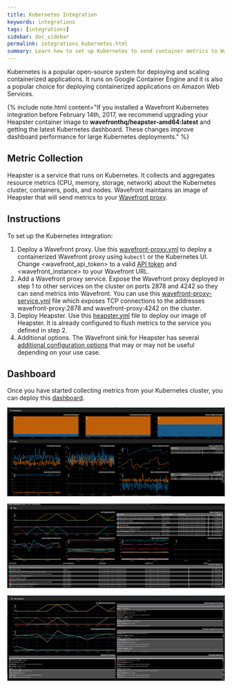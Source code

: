 ```yaml
---
title: Kubernetes Integration
keywords: integrations
tags: [integrations]
sidebar: doc_sidebar
permalink: integrations_kubernetes.html
summary: Learn how to set up Kubernetes to send container metrics to Wavefront.
---
```

Kubernetes is a popular open-source system for deploying and scaling containerized applications. It runs on Google Container Engine and it is also a popular choice for deploying containerized applications on Amazon Web Services.

{% include note.html content="If you installed a Wavefront Kubernetes integration before February 14th, 2017, we recommend upgrading your Heapster container image to **wavefronthq/heapster-amd64:latest** and getting the latest Kubernetes dashboard. These changes improve dashboard performance for large Kubernetes deployments." %}

## Metric Collection
Heapster is a service that runs on Kubernetes. It collects and aggregates resource metrics (CPU, memory, storage, network) about the Kubernetes cluster, containers, pods, and nodes. Wavefront maintains an image of Heapster that will send metrics to your [Wavefront proxy](proxies_installing).
 
## Instructions
To set up the Kubernetes integration:

1. Deploy a Wavefront proxy. Use this [wavefront-proxy.yml](https://github.com/wavefrontHQ/integrations/blob/master/kubernetes/deploy/wavefront-proxy.yml) to deploy a containerized Wavefront proxy using `kubectl` or the Kubernetes UI. Change \<wavefront_api_token\> to a valid [API token](wavefront_api#api-tokens) and \<wavefront_instance\> to your Wavefront URL.
1. Add a Wavefront proxy service. Expose the Wavefront proxy deployed in step 1 to other services on the cluster on ports 2878 and 4242 so they can send metrics into Wavefront. You can use this [wavefront-proxy-service.yml](https://github.com/wavefrontHQ/integrations/blob/master/kubernetes/deploy/wavefront-proxy-service.yml) file which exposes TCP connections to the addresses wavefront-proxy:2878 and wavefront-proxy:4242 on the cluster.
1. Deploy Heapster. Use this [heapster.yml](https://github.com/wavefrontHQ/integrations/blob/master/kubernetes/deploy/heapster.yml) file to deploy our image of Heapster. It is already configured to flush metrics to the service you defined in step 2. 
1. Additional options. The Wavefront sink for Heapster has several [additional configuration options](https://github.com/wavefrontHQ/integrations/tree/master/kubernetes) that may or may not be useful depending on your use case.
 
## Dashboard
Once you have started collecting metrics from your Kubernetes cluster, you can deploy this [dashboard](https://github.com/wavefrontHQ/integrations/blob/master/kubernetes/dashboards/K8s.json).

  ![k8_nodes_namespaces](images/k8_nodes_namespaces.png)
  
  ![k8_pods](images/k8_pods.png)
  
  ![k8_pod_containers](images/k8_pod_containers.png)


